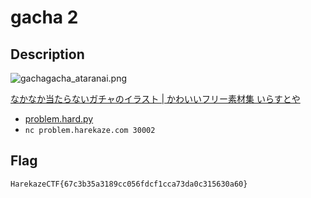 # gacha 2

## Description

![gachagacha_ataranai.png](http://1.bp.blogspot.com/-CQ1BFBhBR5U/Vs1mVP0r6BI/AAAAAAAA4Io/8o5Gmw3kKPI/s800/gachagacha_ataranai.png)

[なかなか当たらないガチャのイラスト | かわいいフリー素材集 いらすとや](http://www.irasutoya.com/2016/02/blog-post_256.html)

- [problem.hard.py](attachments/problem.hard.py)</li>
- `nc problem.harekaze.com 30002`

## Flag

```
HarekazeCTF{67c3b35a3189cc056fdcf1cca73da0c315630a60}
```